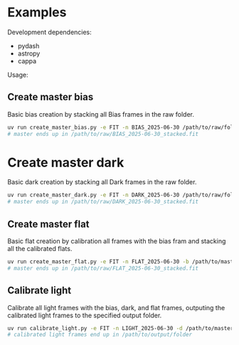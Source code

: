 # Examples

Development dependencies:
- pydash
- astropy
- cappa

Usage:

## Create master bias

Basic bias creation by stacking all Bias frames in the raw folder.

```bash
uv run create_master_bias.py -e FIT -n BIAS_2025-06-30 /path/to/raw/folder
# master ends up in /path/to/raw/BIAS_2025-06-30_stacked.fit
```

# Create master dark

Basic dark creation by stacking all Dark frames in the raw folder.

```bash
uv run create_master_dark.py -e FIT -n DARK_2025-06-30 /path/to/raw/folder
# master ends up in /path/to/raw/DARK_2025-06-30_stacked.fit
```

## Create master flat

Basic flat creation by calibration all frames with the bias fram and stacking all the calibrated flats.

```bash
uv run create_master_flat.py -e FIT -n FLAT_2025-06-30 -b /path/to/master/bias /path/to/raw/folder
# master ends up in /path/to/raw/FLAT_2025-06-30_stacked.fit
```

## Calibrate light

Calibrate all light frames with the bias, dark, and flat frames, outputing the calibrated light frames to the specified output folder.

```bash
uv run calibrate_light.py -e FIT -n LIGHT_2025-06-30 -d /path/to/master/dark -f /path/to/master/flat /path/to/raw/folder /path/to/output/folder
# calibrated light frames end up in /path/to/output/folder
```
